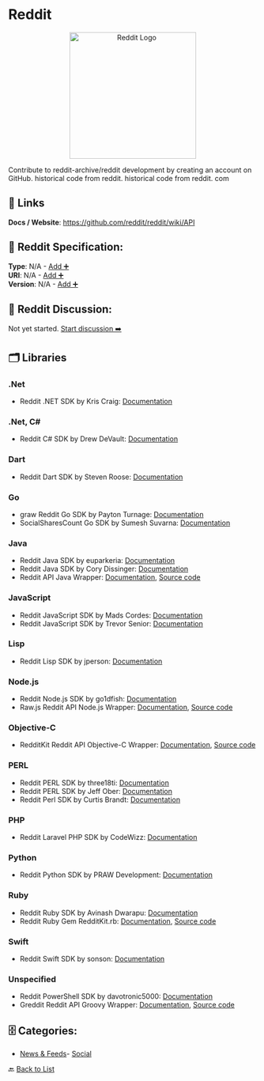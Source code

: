 # Reddit
<p align="center">
    <img width="256" src="https://raw.githubusercontent.com/apis-list/apis-list/main/apis/reddit/logo_256x256.png" alt="Reddit Logo"/>
</p>
Contribute to reddit-archive/reddit development by creating an account on GitHub. historical code from reddit. historical code from reddit. com

##  🔗 Links
**Docs / Website**: https://github.com/reddit/reddit/wiki/API

## 🧬 Reddit Specification:
**Type**: N/A - [Add ➕](https://github.com/apis-list/apis-list/edit/main/apis.yaml#L16370)  
**URI**: N/A - [Add ➕](https://github.com/apis-list/apis-list/edit/main/apis.yaml#L16370)  
**Version**: N/A - [Add ➕](https://github.com/apis-list/apis-list/edit/main/apis.yaml#L16370)

## 💬 Reddit Discussion:
Not yet started. [Start discussion ➡️](https://github.com/apis-list/apis-list/discussions/new)

## 🗂️ Libraries
### .Net
- Reddit .NET SDK by Kris Craig: [Documentation](https://github.com/sirkris/Reddit.NET)
### .Net, C#
- Reddit C# SDK by Drew DeVault: [Documentation](https://github.com/SirCmpwn/RedditSharp)
### Dart
- Reddit Dart SDK by Steven Roose: [Documentation](https://github.com/stevenroose/dart-reddit)
### Go
- graw Reddit Go SDK by Payton Turnage: [Documentation](https://github.com/turnage/graw)
- SocialSharesCount Go SDK by Sumesh Suvarna: [Documentation](https://github.com/gssumesh/socialsharescount)
### Java
- Reddit Java SDK by euparkeria: [Documentation](https://github.com/euparkeria/RedditJerk)
- Reddit Java SDK by Cory Dissinger: [Documentation](https://github.com/corydissinger/raw4j)
- Reddit API Java Wrapper: [Documentation](https://thatjavanerd.github.io/JRAW/), [Source code](https://github.com/thatJavaNerd/JRAW)
### JavaScript
- Reddit JavaScript SDK by Mads Cordes: [Documentation](https://github.com/Mobilpadde/NRAW.js)
- Reddit JavaScript SDK by Trevor Senior: [Documentation](https://github.com/trevorsenior/snoocore)
### Lisp
- Reddit Lisp SDK by jperson: [Documentation](https://github.com/jperson/cl-reddit)
### Node.js
- Reddit Node.js SDK by go1dfish: [Documentation](https://github.com/go1dfish/nodewhal)
- Raw.js Reddit API Node.js Wrapper: [Documentation](https://bitbucket.org/Doctor_McKay/raw.js), [Source code](http://www.reddit.com/r/rawjs/wiki/documentation)
### Objective-C
- RedditKit Reddit API Objective-C Wrapper: [Documentation](http://redditkit.com/), [Source code](https://github.com/samsymons/RedditKit)
### PERL
- Reddit PERL SDK by three18ti: [Documentation](https://github.com/three18ti/Reddit.pm)
- Reddit PERL SDK by Jeff Ober: [Documentation](https://github.com/jsober/Reddit-API)
- Reddit Perl SDK by Curtis Brandt: [Documentation](https://github.com/aggrolite/Mojo-Snoo)
### PHP
- Reddit Laravel PHP SDK by CodeWizz: [Documentation](https://github.com/codewizz/laravel-reddit-api)
### Python
- Reddit Python SDK by PRAW Development: [Documentation](https://github.com/praw-dev/praw)
### Ruby
- Reddit Ruby SDK by Avinash Dwarapu: [Documentation](https://github.com/avidw/redd)
- Reddit Ruby Gem RedditKit.rb: [Documentation](http://rdoc.info/gems/redditkit/), [Source code](https://github.com/samsymons/RedditKit.rb)
### Swift
- Reddit Swift SDK by sonson: [Documentation](https://github.com/sonsongithub/reddift)
### Unspecified
- Reddit PowerShell SDK by davotronic5000: [Documentation](https://github.com/davotronic5000/PoSh_Reddit)
- Greddit Reddit API Groovy Wrapper: [Documentation](http://www.reddit.com/dev/api), [Source code](https://github.com/Steveice10/Greddit)


## 🗄️ Categories:
- [News & Feeds](https://github.com/apis-list/apis-list#news--feeds-)- [Social](https://github.com/apis-list/apis-list#social-)

🔙  [Back to List](https://github.com/apis-list/apis-list)
